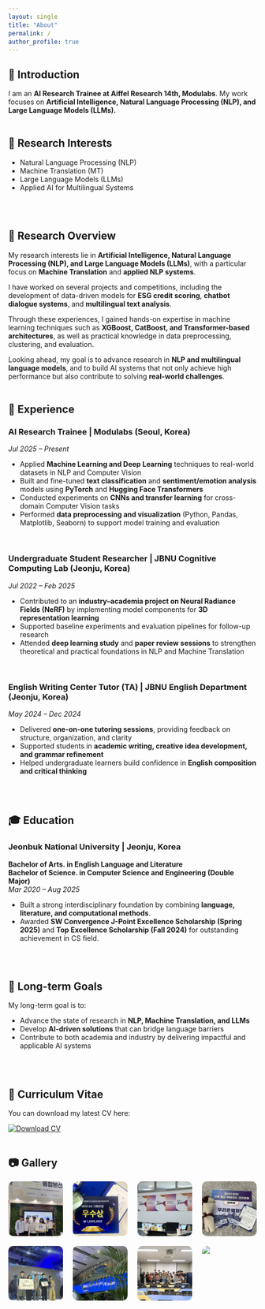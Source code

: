 ```yaml
---
layout: single
title: "About"
permalink: /
author_profile: true
---
```


## 🌠 Introduction
I am an **AI Research Trainee at Aiffel Research 14th, Modulabs**. My work focuses on **Artificial Intelligence, Natural Language Processing (NLP), and Large Language Models (LLMs).**
<br/>
<br/>

## 🔬 Research Interests
- Natural Language Processing (NLP)  
- Machine Translation (MT)  
- Large Language Models (LLMs)  
- Applied AI for Multilingual Systems  
<br/>
<br/>

## 📑 Research Overview
My research interests lie in **Artificial Intelligence, Natural Language Processing (NLP), and Large Language Models (LLMs)**, with a particular focus on **Machine Translation** and **applied NLP systems**.
  
I have worked on several projects and competitions, including the development of data-driven models for **ESG credit scoring**, **chatbot dialogue systems**, and **multilingual text analysis**.
  
Through these experiences, I gained hands-on expertise in machine learning techniques such as **XGBoost, CatBoost, and Transformer-based architectures**, as well as practical knowledge in data preprocessing, clustering, and evaluation.  
  
Looking ahead, my goal is to advance research in **NLP and multilingual language models**, and to build AI systems that not only achieve high performance but also contribute to solving **real-world challenges**.
<br/>
<br/>

## 💼 Experience

### AI Research Trainee | Modulabs (Seoul, Korea)  
*Jul 2025 – Present*  
- Applied **Machine Learning and Deep Learning** techniques to real-world datasets in NLP and Computer Vision  
- Built and fine-tuned **text classification** and **sentiment/emotion analysis** models using **PyTorch** and **Hugging Face Transformers**  
- Conducted experiments on **CNNs and transfer learning** for cross-domain Computer Vision tasks  
- Performed **data preprocessing and visualization** (Python, Pandas, Matplotlib, Seaborn) to support model training and evaluation  
<br/>

### Undergraduate Student Researcher | JBNU Cognitive Computing Lab (Jeonju, Korea)  
*Jul 2022 – Feb 2025*
- Contributed to an **industry–academia project on Neural Radiance Fields (NeRF)** by implementing model components for **3D representation learning**  
- Supported baseline experiments and evaluation pipelines for follow-up research  
- Attended **deep learning study** and **paper review sessions** to strengthen theoretical and practical foundations in NLP and Machine Translation  
<br/>

### English Writing Center Tutor (TA) | JBNU English Department (Jeonju, Korea)  
*May 2024 – Dec 2024*  
- Delivered **one-on-one tutoring sessions**, providing feedback on structure, organization, and clarity  
- Supported students in **academic writing, creative idea development, and grammar refinement**  
- Helped undergraduate learners build confidence in **English composition and critical thinking**
<br/>
<br/>

## 🎓 Education

### Jeonbuk National University | Jeonju, Korea  
**Bachelor of Arts. in English Language and Literature**    
**Bachelor of Science. in Computer Science and Engineering (Double Major)**  
*Mar 2020 – Aug 2025*  
- Built a strong interdisciplinary foundation by combining **language, literature, and computational methods**.  
- Awarded **SW Convergence J-Point Excellence Scholarship (Spring 2025)** and **Top Excellence Scholarship (Fall 2024)** for outstanding achievement in CS field.  
<br/>
<br/>

## 🎯 Long-term Goals
My long-term goal is to:  
- Advance the state of research in **NLP, Machine Translation, and LLMs**  
- Develop **AI-driven solutions** that can bridge language barriers  
- Contribute to both academia and industry by delivering impactful and applicable AI systems
<br/>
<br/>

## 📄 Curriculum Vitae
You can download my latest CV here:

[![Download CV](https://img.shields.io/badge/PDF-Download-red?style=for-the-badge&logo=adobeacrobatreader)](/files/CV_latest.pdf)
<br/>
<br/>

## 📷 Gallery

<div style="display: grid; grid-template-columns: repeat(4, 1fr); gap: 20px; justify-items: center;">
  <img src="/images/gallery1.jpg" style="width: 100%; max-width: 250px; border-radius: 10px;">
  <img src="/images/gallery2.jpg" style="width: 100%; max-width: 250px; border-radius: 10px;">
  <img src="/images/gallery3.jpg" style="width: 100%; max-width: 250px; border-radius: 10px;">
  <img src="/images/gallery4.jpg" style="width: 100%; max-width: 250px; border-radius: 10px;">
  <img src="/images/gallery5.jpg" style="width: 100%; max-width: 250px; border-radius: 10px;">
  <img src="/images/gallery6.jpg" style="width: 100%; max-width: 250px; border-radius: 10px;">
  <img src="/images/gallery7.jpg" style="width: 100%; max-width: 250px; border-radius: 10px;">
  <img src="/images/gallery8.jpg" style="width: 100%; max-width: 250px; border-radius: 10px;">
</div>
<br/>
<br/>
